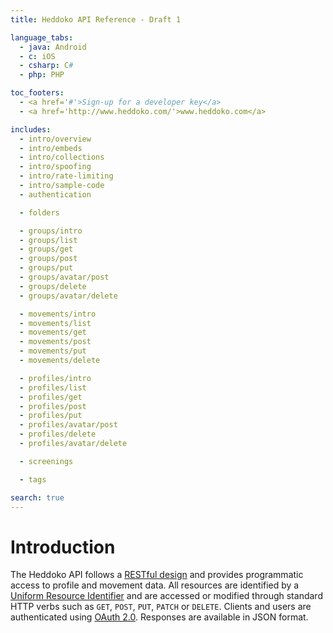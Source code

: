 ```yaml
---
title: Heddoko API Reference - Draft 1

language_tabs:
  - java: Android
  - c: iOS
  - csharp: C#
  - php: PHP

toc_footers:
  - <a href='#'>Sign-up for a developer key</a>
  - <a href='http://www.heddoko.com/'>www.heddoko.com</a>

includes:
  - intro/overview
  - intro/embeds
  - intro/collections
  - intro/spoofing
  - intro/rate-limiting
  - intro/sample-code
  - authentication

  - folders

  - groups/intro
  - groups/list
  - groups/get
  - groups/post
  - groups/put
  - groups/avatar/post
  - groups/delete
  - groups/avatar/delete

  - movements/intro
  - movements/list
  - movements/get
  - movements/post
  - movements/put
  - movements/delete

  - profiles/intro
  - profiles/list
  - profiles/get
  - profiles/post
  - profiles/put
  - profiles/avatar/post
  - profiles/delete
  - profiles/avatar/delete

  - screenings

  - tags

search: true
---
```


# Introduction

The Heddoko API follows a [RESTful design](https://en.wikipedia.org/wiki/Representational_state_transfer) and provides programmatic access to profile and movement data. All resources are identified by a [Uniform Resource Identifier](https://en.wikipedia.org/wiki/Uniform_Resource_Identifier) and are accessed or modified through standard HTTP verbs such as `GET`, `POST`, `PUT`, `PATCH` or `DELETE`. Clients and users are authenticated using [OAuth 2.0](http://oauth.net/2/). Responses are available in JSON format.

